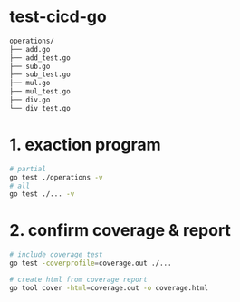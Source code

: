 # test-cicd-go

```sh
operations/
├── add.go
├── add_test.go
├── sub.go
├── sub_test.go
├── mul.go
├── mul_test.go
├── div.go
└── div_test.go
```

# 1. exaction program
```sh
# partial
go test ./operations -v
# all
go test ./... -v
```

# 2.  confirm coverage & report
```sh
# include coverage test
go test -coverprofile=coverage.out ./...

# create html from coverage report
go tool cover -html=coverage.out -o coverage.html
```